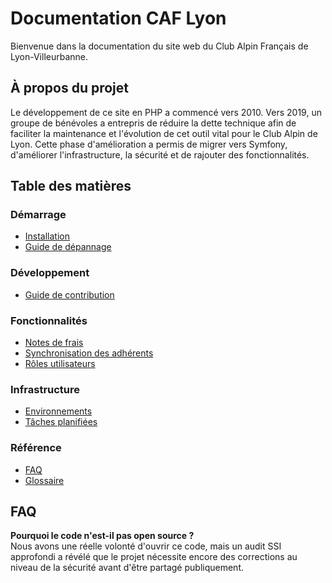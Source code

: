 # Documentation CAF Lyon

Bienvenue dans la documentation du site web du Club Alpin Français de Lyon-Villeurbanne.

## À propos du projet

Le développement de ce site en PHP a commencé vers 2010. Vers 2019, un groupe de bénévoles a entrepris de réduire la dette technique afin de faciliter la maintenance et l'évolution de cet outil vital pour le Club Alpin de Lyon.
Cette phase d'amélioration a permis de migrer vers Symfony, d'améliorer l'infrastructure, la sécurité et de rajouter des fonctionnalités.

## Table des matières

### Démarrage
- [Installation](getting-started/installation.md)
- [Guide de dépannage](getting-started/troubleshooting.md)

### Développement
- [Guide de contribution](development/contribution.md)

### Fonctionnalités
- [Notes de frais](features/expense-reports.md)
- [Synchronisation des adhérents](features/member-sync.md)
- [Rôles utilisateurs](features/user-roles.md)

### Infrastructure
- [Environnements](infrastructure/environments.md)
- [Tâches planifiées](infrastructure/cronjobs.md)

### Référence
- [FAQ](faq.md)
- [Glossaire](glossary.md)

## FAQ

**Pourquoi le code n'est-il pas open source ?**  
Nous avons une réelle volonté d'ouvrir ce code, mais un audit SSI approfondi a révélé que le projet nécessite encore des corrections au niveau de la sécurité avant d'être partagé publiquement. 